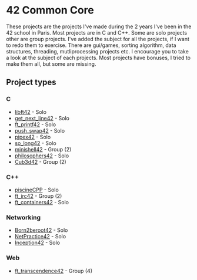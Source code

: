 # 42 Common Core
These projects are the projects I've made during the 2 years I've been in the 42 school in Paris.
Most projects are in C and C++. Some are solo projects other are group projects.
I've added the subject for all the projects, if I want to redo them to exercise.
There are gui/games, sorting algorithm, data structures, threading, mutliprocessing projects etc.
I encourage you to take a look at the subject of each projects.
Most projects have bonuses, I tried to make them all, but some are missing.

## Project types
### C
 - [libft42](https://github.com/TheWhale01/common_core42/tree/main/libft42) - Solo
 - [get_next_line42](https://github.com/TheWhale01/common_core42/tree/main/get_next_line42) - Solo
 - [ft_printf42](https://github.com/TheWhale01/common_core42/tree/main/ft_printf42) - Solo
 - [push_swap42](https://github.com/TheWhale01/common_core42/tree/main/push_swap42) - Solo
 - [pipex42](https://github.com/TheWhale01/common_core42/tree/main/pipex42) - Solo
 - [so_long42](https://github.com/TheWhale01/common_core42/tree/main/so_long42) - Solo
 - [minishell42](https://github.com/TheWhale01/common_core42/tree/main/minishell42) - Group (2)
 - [philosophers42](https://github.com/TheWhale01/common_core42/tree/main/philosophers42) - Solo
 - [Cub3d42](https://github.com/TheWhale01/common_core42/tree/main/Cub3d42) - Group (2)

### C++
 - [piscineCPP](https://github.com/TheWhale01/common_core42/tree/main/piscineCPP) - Solo
 - [ft_irc42](https://github.com/TheWhale01/common_core42/tree/main/ft_irc42) - Group (2)
 - [ft_containers42](https://github.com/TheWhale01/common_core42/tree/main/ft_containers42) - Solo

### Networking
 - [Born2beroot42](https://github.com/TheWhale01/common_core42/tree/main/Born2beroot42) - Solo
 - [NetPractice42](https://github.com/TheWhale01/common_core42/tree/main/NetPractice42) - Solo
 - [Inception42](https://github.com/TheWhale01/common_core42/tree/main/Inception42) - Solo
 
### Web
 - [ft_transcendence42](https://github.com/TheWhale01/common_core42/tree/main/ft_transcendence42) - Group (4)
